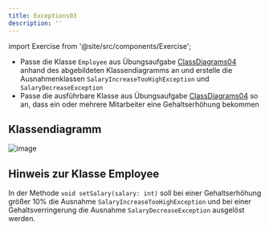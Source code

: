 ```yaml
---
title: Exceptions03
description: ''
---
```


import Exercise from '@site/src/components/Exercise';

- Passe die Klasse `Employee` aus Übungsaufgabe
  [ClassDiagrams04](../uml/class-diagrams04) anhand des abgebildeten
  Klassendiagramms an und erstelle die Ausnahmenklassen
  `SalaryIncreaseTooHighException` und `SalaryDecreaseException`
- Passe die ausführbare Klasse aus Übungsaufgabe
  [ClassDiagrams04](../uml/class-diagrams04) so an, dass ein oder mehrere
  Mitarbeiter eine Gehaltserhöhung bekommen

## Klassendiagramm
![image](https://user-images.githubusercontent.com/47243617/208058588-87145b52-67dd-4322-b2f5-e70d485d4488.png)

## Hinweis zur Klasse Employee
In der Methode `void setSalary(salary: int)` soll bei einer Gehaltserhöhung größer
10% die Ausnahme `SalaryIncreaseTooHighException` und bei einer
Gehaltsverringerung die Ausnahme `SalaryDecreaseException` ausgelöst werden.

<Exercise pullRequest="51" branchSuffix="exceptions/03" />
